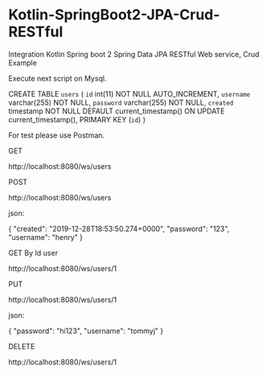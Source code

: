 # Kotlin-SpringBoot2-JPA-Crud-RESTful
Integration Kotlin Spring boot 2 Spring Data JPA RESTful Web service, Crud Example

Execute next script on Mysql.

CREATE TABLE `users` (
  `id` int(11) NOT NULL AUTO_INCREMENT,
  `username` varchar(255) NOT NULL,
  `password` varchar(255) NOT NULL,
  `created` timestamp NOT NULL DEFAULT current_timestamp() ON UPDATE current_timestamp(),
  PRIMARY KEY (`id`)
) 


For test please use Postman.

GET

http://localhost:8080/ws/users

POST

http://localhost:8080/ws/users

json:

{
        "created": "2019-12-28T18:53:50.274+0000",
        "password": "123",
        "username": "henry"
 }
 
GET By Id user

http://localhost:8080/ws/users/1

PUT

http://localhost:8080/ws/users/1

json:

{
        "password": "hi123",
        "username": "tommyj"
 }

DELETE

http://localhost:8080/ws/users/1


